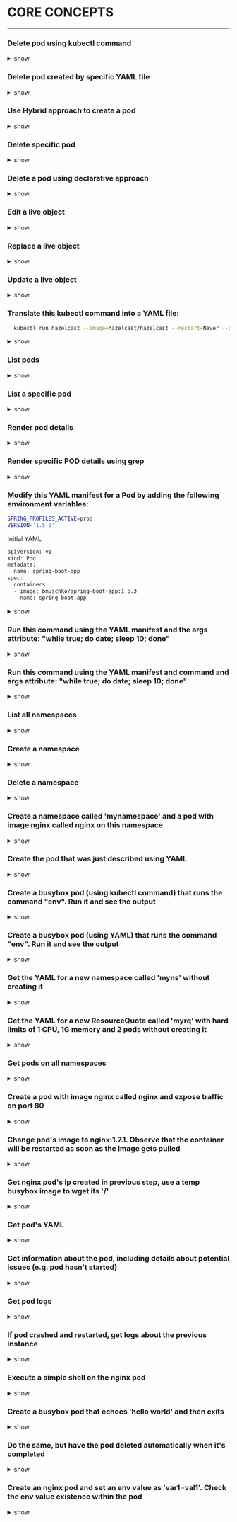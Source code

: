 # CORE CONCEPTS
-------------------
### Delete pod using kubectl command 
<details><summary>show</summary>
  <p>
    
  ```bash
  kubectl delete pod frontend
  ```
    
  </p>
</details>

### Delete pod created by specific YAML file 
<details><summary>show</summary>
  <p>
    
  ```bash
  kubectl delete -f pod.yaml
  ```
    
  <p>
</details>

### Use Hybrid approach to create a pod 
<details><summary>show</summary>
  <p>
    
  ```bash
  kubectl run frontend --image=nginx --restart=Never --port=80 \
  -o yaml --dry-run=client > pod.yaml
  ```
    
  ```bash
  kubectl create -f pod.yaml
  ```
    
  </p>
</details>


### Delete specific pod
<details><summary>show</summary>
  <p>
    
  ```bash
  kubectl delete pod frontend
  ```
  </p>
</details>

### Delete a pod using declarative approach
<details><summary>show</summary>
  <p>
    
  ```bash
  kubectl delete -f pod.yaml
  ```
    
  </p>
</details>

### Edit a live object
<details><summary>show</summary>
  <p>
    
  ```bash
  kubectl edit pod frontend
  ```
    
  </p>
</details>

### Replace a live object
<details><summary>show</summary>
  <p>
    
  ```bash
  kubectl replace -f pod.yaml
  ```
    
  </p>
</details>

### Update a live object
<details><summary>show</summary>
  <p>
    
  ```bash
  kubectl apply -f pod.yaml
  ```
    
  </p>
</details>

### Translate this kubectl command into a YAML file:
<p>
  
```bash
  kubectl run hazelcast --image=hazelcast/hazelcast --restart=Never --port=5701 --env="DNS_DOMAIN=cluster" --labels="app=hazelcast,env=prod"
```
  
</p>
<details><summary>show</summary>
  <p>
    
  ```bash
  apiVersion: v1
  kind: Pod
  metadata:
  name: hazelcast
  labels:
    app: hazelcast
    env: prod
  spec:
  containers:
  - env:
    - name: DNS_DOMAIN
      value: cluster
  image: hazelcast/hazelcast
  name: hazelcast
  ports:
  - containerPort: 5701
  restartPolicy: Never
  ```
    
  </p>
</details>

### List pods
<details><summary>show</summary>
  <p>
    
  ```bash
  kubectl get pods
  ```
    
  </p>
</details>

### List a specific pod
<details><summary>show</summary>
  <p>
    
  ```bash
  kubectl get pods hazelcast
  ```
    
  </p>
</details>

### Render pod details
<details><summary>show</summary>
  <p>
    
  ```bash
  kubectl describe pods hazelcast
  ```
    
  </p>
</details>

### Render specific POD details using grep
<details><summary>show</summary>
  <p>
    
  ```bash
  kubectl describe pods hazelcast | grep Image:
  ```
    
  </p>
</details>

### Modify this YAML manifest for a Pod by adding the following environment variables:

```bash
SPRING_PROFILES_ACTIVE=prod
VERSION='1.5.3'
```

Initial YAML

```bash
apiVersion: v1
kind: Pod
metadata:
  name: spring-boot-app
spec:
  containers:
  - image: bmuschko/spring-boot-app:1.5.3
    name: spring-boot-app
```

<details><summary>show</summary>
  
  <p>
    
  ```bash
  apiVersion: v1
  kind: Pod
  metadata:
    name: spring-boot-app
  spec:
    containers:
    - image: bmuschko/spring-boot-app:1.5.3
      name: spring-boot-app
      env:
      - name: SPRING_PROFILES_ACTIVE
        value: prod
      - name: VERSION
        value: '1.5.3'
  ```
  </p>
  
</details>

### Run this command using the YAML manifest and the args attribute: "while true; do date; sleep 10; done"
<details><summary>show</summary>
  <p>
    
  ```bash
  apiVersion: v1
  kind: Pod
  metadata:
    name: mypod
  spec:
    containers:
    - args:
    - /bin/sh
    - -c
    - while true; do date; sleep 10; done
    image: busybox
    name: mypod
  restartPolicy: Never
  ```
    
  </p>
</details>

### Run this command using the YAML manifest and command and args attribute: "while true; do date; sleep 10; done"
<details><summary>show</summary>
  <p>
    
  ```bash
  apiVersion: v1
  kind: Pod
  metadata:
    name: mypod
  spec:
    containers:
    - command: ["/bin/sh"]
    args: ["-c", "while true; do date; sleep 10; done"]
    image: busybox
    name: mypod
  restartPolicy: Never
  ```
  To validate
  ```bash
  kubectl create -f pod.yaml
  kubectl logs mypod -f
  ```
    
  </p>
</details>

### List all namespaces
<details><summary>show</summary>
  <p>
    
  ```bash
  kubectl get namespaces
  ```
    
  </p>
</details>

### Create a namespace
<details><summary>show</summary>
  <p>
    
  ```bash
  kubectl create namespace code-red
  ```
    
  </p>
</details>

### Delete a namespace
<details><summary>show</summary>
  <p>
    
  ```bash
  kubectl delete namespace code-red
  ```
    
  </p>
</details>

### Create a namespace called 'mynamespace' and a pod with image nginx called nginx on this namespace
<details><summary>show</summary>
  <p>
    
  ```bash
  kubectl create namespace mynamespace
  kubectl run nginx --image=nginx --restart=Never -n mynamespace
  ```
    
  </p>
</details>

### Create the pod that was just described using YAML
<details><summary>show</summary>
  <p>
    
  Easily generate YAML with:
  ```bash
  kubectl run nginx --image=nginx --restart=Never --dry-run=client -n mynamespace -o yaml > pod.yaml
  ```

  ```bash
  cat pod.yaml
  ```
  ```yaml
  apiVersion: v1
  kind: Pod
  metadata:
    creationTimestamp: null
    labels:
      run: nginx
    name: nginx
    namespace: mynamespace
  spec:
    containers:
    - image: nginx
      imagePullPolicy: IfNotPresent
      name: nginx
      resources: {}
    dnsPolicy: ClusterFirst
    restartPolicy: Never
  status: {}
  ```

  ```bash
  kubectl create -f pod.yaml
  ```
    
  Alternatively, you can run in one line
    
  ```bash
  kubectl run nginx --image=nginx --restart=Never --dry-run=client -o yaml | kubectl create -n mynamespace -f -
  ```
    
  </p>
</details>

### Create a busybox pod (using kubectl command) that runs the command "env". Run it and see the output
<details><summary>show</summary>
  <p>
    
  ```bash
  kubectl run busybox --image=busybox --command --restart=Never -it --rm -- env # -it will help in seeing the output, --rm will immediately delete the pod after it exits
  # or, just run it without -it
  kubectl run busybox --image=busybox --command --restart=Never -- env
  # and then, check its logs
  kubectl logs busybox
  ```
  </p>
</details>

### Create a busybox pod (using YAML) that runs the command "env". Run it and see the output
<details><summary>show</summary>
<p>
  
```bash
# create a  YAML template with this command
kubectl run busybox --image=busybox --restart=Never --dry-run=client -o yaml --command -- env > envpod.yaml
# see it
cat envpod.yaml
```

```YAML
apiVersion: v1
kind: Pod
metadata:
  creationTimestamp: null
  labels:
    run: busybox
  name: busybox
spec:
  containers:
  - command:
    - env
    image: busybox
    name: busybox
    resources: {}
  dnsPolicy: ClusterFirst
  restartPolicy: Never
status: {}
```

```bash
# apply it and then see the logs
kubectl apply -f envpod.yaml
kubectl logs busybox
```
</p>
</details>

### Get the YAML for a new namespace called 'myns' without creating it
<details><summary>show</summary>
  <p>
  ```bash
  kubectl create namespace myns -o yaml --dry-run=client
  ```
  </p>
</details>

### Get the YAML for a new ResourceQuota called 'myrq' with hard limits of 1 CPU, 1G memory and 2 pods without creating it
<details><summary>show</summary>
  <p>
  ```bash
  kubectl create quota myrq --hard=cpu=1,memory=1G,pods=2 --dry-run=client -o yaml
  ```
  </p>
</details>

### Get pods on all namespaces
<details><summary>show</summary>
  <p>
  ```bash
  kubectl get po --all-namespaces
  ```
  Alternatively 

  ```bash
  kubectl get po -A
  ```
  </p>
</details>

### Create a pod with image nginx called nginx and expose traffic on port 80
<details><summary>show</summary>
  <p>
  ```bash
  kubectl run nginx --image=nginx --restart=Never --port=80
  ```
  </p>
</details>

### Change pod's image to nginx:1.7.1. Observe that the container will be restarted as soon as the image gets pulled
<details><summary>show</summary>
<p>

*Note*: The `RESTARTS` column should contain 0 initially (ideally - it could be any number)

```bash
# kubectl set image POD/POD_NAME CONTAINER_NAME=IMAGE_NAME:TAG
kubectl set image pod/nginx nginx=nginx:1.7.1
kubectl describe po nginx # you will see an event 'Container will be killed and recreated'
kubectl get po nginx -w # watch it
```

*Note*: some time after changing the image, you should see that the value in the `RESTARTS` column has been increased by 1, because the container has been restarted, as stated in the events shown at the bottom of the `kubectl describe pod` command:

```
Events:
  Type    Reason     Age                  From               Message
  ----    ------     ----                 ----               -------
[...]
  Normal  Killing    100s                 kubelet, node3     Container pod1 definition changed, will be restarted
  Normal  Pulling    100s                 kubelet, node3     Pulling image "nginx:1.7.1"
  Normal  Pulled     41s                  kubelet, node3     Successfully pulled image "nginx:1.7.1"
  Normal  Created    36s (x2 over 9m43s)  kubelet, node3     Created container pod1
  Normal  Started    36s (x2 over 9m43s)  kubelet, node3     Started container pod1
```

*Note*: you can check pod's image by running

```bash
kubectl get po nginx -o jsonpath='{.spec.containers[].image}{"\n"}'
```

</p>
</details>

### Get nginx pod's ip created in previous step, use a temp busybox image to wget its '/'
<details><summary>show</summary>
<p>

```bash
kubectl get po -o wide # get the IP, will be something like '10.1.1.131'
# create a temp busybox pod
kubectl run busybox --image=busybox --rm -it --restart=Never -- wget -O- 10.1.1.131:80
```

Alternatively you can also try a more advanced option:

```bash
# Get IP of the nginx pod
NGINX_IP=$(kubectl get pod nginx -o jsonpath='{.status.podIP}')
# create a temp busybox pod
kubectl run busybox --image=busybox --env="NGINX_IP=$NGINX_IP" --rm -it --restart=Never -- sh -c 'wget -O- $NGINX_IP:80'
``` 

Or just in one line:

```bash
kubectl run busybox --image=busybox --rm -it --restart=Never -- wget -O- $(kubectl get pod nginx -o jsonpath='{.status.podIP}:{.spec.containers[0].ports[0].containerPort}')
```

</p>
</details>

### Get pod's YAML
<details><summary>show</summary>
  <p>
  ```bash
  kubectl get po nginx -o yaml
  # or
  kubectl get po nginx -oyaml
  # or
  kubectl get po nginx --output yaml
  # or
  kubectl get po nginx --output=yaml
  ```
  </p>
</details>

### Get information about the pod, including details about potential issues (e.g. pod hasn't started)
<details><summary>show</summary>
  <p>
  ```bash
  kubectl describe po nginx
  ```
  </p>
</details>

### Get pod logs
<details><summary>show</summary>
  <p>
  ```bash
  kubectl logs nginx
  ```
  </p>
</details>

### If pod crashed and restarted, get logs about the previous instance
<details><summary>show</summary>
  <p>
  ```bash
  kubectl logs nginx -p
  # or
  kubectl logs nginx --previous
  ```
  </p>
</details>

### Execute a simple shell on the nginx pod
<details><summary>show</summary>
  <p>
  ```bash
  kubectl exec -it nginx -- /bin/sh
  ```
  </p>
</details>

### Create a busybox pod that echoes 'hello world' and then exits
<details><summary>show</summary>
  <p>
  ```bash
  kubectl run busybox --image=busybox -it --restart=Never -- echo 'hello world'
  # or
  kubectl run busybox --image=busybox -it --restart=Never -- /bin/sh -c 'echo hello world'
  ```
  </p>
</details>

### Do the same, but have the pod deleted automatically when it's completed
<details><summary>show</summary>
  <p>
  ```bash
  kubectl run busybox --image=busybox -it --rm --restart=Never -- /bin/sh -c 'echo hello world'
  kubectl get po # nowhere to be found :)
  ```
  </p>
</details>

### Create an nginx pod and set an env value as 'var1=val1'. Check the env value existence within the pod
<details><summary>show</summary>
<p>

```bash
kubectl run nginx --image=nginx --restart=Never --env=var1=val1
# then
kubectl exec -it nginx -- env
# or
kubectl exec -it nginx -- sh -c 'echo $var1'
# or
kubectl describe po nginx | grep val1
# or
kubectl run nginx --restart=Never --image=nginx --env=var1=val1 -it --rm -- env
```

</p>
</details>
